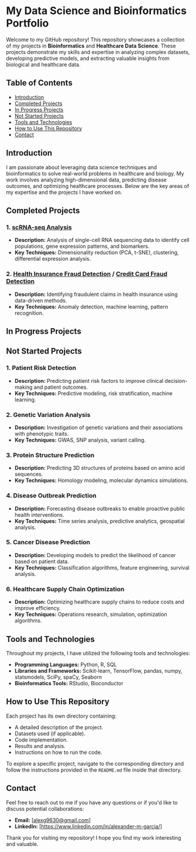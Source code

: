 # My Data Science and Bioinformatics Portfolio

Welcome to my GitHub repository! This repository showcases a collection of my projects in **Bioinformatics** and **Healthcare Data Science**. These projects demonstrate my skills and expertise in analyzing complex datasets, developing predictive models, and extracting valuable insights from biological and healthcare data.

## Table of Contents
- [Introduction](#introduction)
- [Completed Projects](#completed-projects)
- [In Progress Projects](#in-progress-projects)
- [Not Started Projects](#not-started-projects)
- [Tools and Technologies](#tools-and-technologies)
- [How to Use This Repository](#how-to-use-this-repository)
- [Contact](#contact)

## Introduction
I am passionate about leveraging data science techniques and bioinformatics to solve real-world problems in healthcare and biology. My work involves analyzing high-dimensional data, predicting disease outcomes, and optimizing healthcare processes. Below are the key areas of my expertise and the projects I have worked on.

## Completed Projects
### 1. [scRNA-seq Analysis](./scRNA-seq%20Analysis)
- **Description:** Analysis of single-cell RNA sequencing data to identify cell populations, gene expression patterns, and biomarkers.
- **Key Techniques:** Dimensionality reduction (PCA, t-SNE), clustering, differential expression analysis.

### 2. [Health Insurance Fraud Detection](./Fraud_Detection/Health_Insurance_Fraud_Detection) / [Credit Card Fraud Detection](./Fraud_Detection/Credit_Card_Fraud_Detection)
- **Description:** Identifying fraudulent claims in health insurance using data-driven methods.
- **Key Techniques:** Anomaly detection, machine learning, pattern recognition.
  

## In Progress Projects

## Not Started Projects
### 1. Patient Risk Detection
- **Description:** Predicting patient risk factors to improve clinical decision-making and patient outcomes.
- **Key Techniques:** Predictive modeling, risk stratification, machine learning.

### 2. Genetic Variation Analysis
- **Description:** Investigation of genetic variations and their associations with phenotypic traits.
- **Key Techniques:** GWAS, SNP analysis, variant calling.

### 3. Protein Structure Prediction
- **Description:** Predicting 3D structures of proteins based on amino acid sequences.
- **Key Techniques:** Homology modeling, molecular dynamics simulations.

### 4. Disease Outbreak Prediction
- **Description:** Forecasting disease outbreaks to enable proactive public health interventions.
- **Key Techniques:** Time series analysis, predictive analytics, geospatial analysis.

### 5. Cancer Disease Prediction
- **Description:** Developing models to predict the likelihood of cancer based on patient data.
- **Key Techniques:** Classification algorithms, feature engineering, survival analysis.

### 6. Healthcare Supply Chain Optimization
- **Description:** Optimizing healthcare supply chains to reduce costs and improve efficiency.
- **Key Techniques:** Operations research, simulation, optimization algorithms.

## Tools and Technologies
Throughout my projects, I have utilized the following tools and technologies:
- **Programming Languages:** Python, R, SQL
- **Libraries and Frameworks:** Scikit-learn, TensorFlow, pandas, numpy, statsmodels, SciPy, spaCy, Seaborn
- **Bioinformatics Tools:** RStudio, Bioconductor

## How to Use This Repository
Each project has its own directory containing:
- A detailed description of the project.
- Datasets used (if applicable).
- Code implementation.
- Results and analysis.
- Instructions on how to run the code.

To explore a specific project, navigate to the corresponding directory and follow the instructions provided in the `README.md` file inside that directory.

## Contact
Feel free to reach out to me if you have any questions or if you'd like to discuss potential collaborations:
- **Email:** [alexg9630@gmail.com]
- **LinkedIn:** [https://www.linkedin.com/in/alexander-m-garcia/]

Thank you for visiting my repository! I hope you find my work interesting and valuable.
